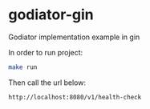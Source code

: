 # godiator-gin
Godiator implementation example in gin

In order to run project:
```bash
make run
```

Then call the url below:

`http://localhost:8080/v1/health-check`
